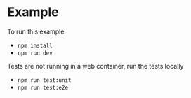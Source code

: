 # Example

To run this example:

- `npm install`
- `npm run dev`

Tests are not running in a web container, run the tests locally

- `npm run test:unit`
- `npm run test:e2e`
